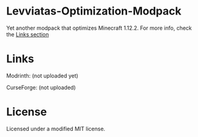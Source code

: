 # Levviatas-Optimization-Modpack
 Yet another modpack that optimizes Minecraft 1.12.2. For more info, check the [Links section](https://github.com/Levviata/Levviatas-Optimization-Pack/edit/main/README.md#links) 
 
# Links
Modrinth: (not uploaded yet)

CurseForge: (not uploaded)

# License
Licensed under a modified MIT license.
